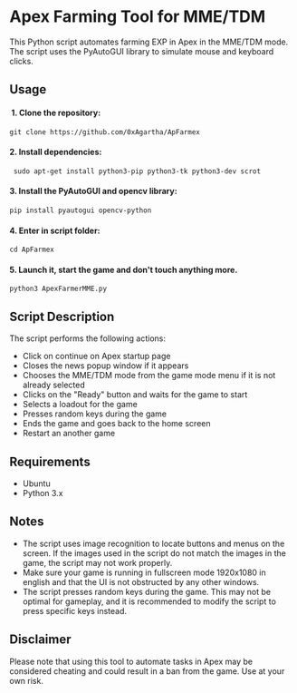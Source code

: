 # Apex Farming Tool for MME/TDM

This Python script automates farming EXP in Apex in the MME/TDM mode. The script uses the PyAutoGUI library to simulate mouse and keyboard clicks.


## Usage

####  1. Clone the repository:
    git clone https://github.com/0xAgartha/ApFarmex

#### 2. Install dependencies:
     sudo apt-get install python3-pip python3-tk python3-dev scrot

#### 3. Install the PyAutoGUI and opencv library: 
    pip install pyautogui opencv-python
    
#### 4. Enter in script folder:
    cd ApFarmex
    
#### 5. Launch it, start the game and don't touch anything more.    
    python3 ApexFarmerMME.py

## Script Description

The script performs the following actions:
- Click on continue on Apex startup page
- Closes the news popup window if it appears
- Chooses the MME/TDM mode from the game mode menu if it is not already selected
- Clicks on the "Ready" button and waits for the game to start
- Selects a loadout for the game
- Presses random keys during the game
- Ends the game and goes back to the home screen
- Restart an another game

## Requirements

- Ubuntu
- Python 3.x

## Notes

- The script uses image recognition to locate buttons and menus on the screen. If the images used in the script do not match the images in the game, the script may not work properly.
- Make sure your game is running in fullscreen mode 1920x1080 in english and that the UI is not obstructed by any other windows.
- The script presses random keys during the game. This may not be optimal for gameplay, and it is recommended to modify the script to press specific keys instead.

## Disclaimer

Please note that using this tool to automate tasks in Apex may be considered cheating and could result in a ban from the game. 
Use at your own risk.

